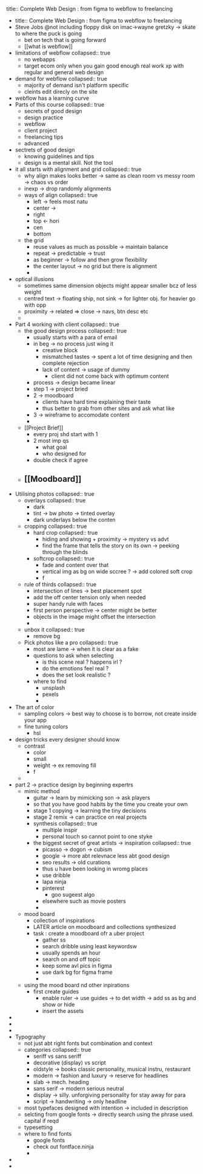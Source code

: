 title:: Complete Web Design : from figma to webflow to freelancing

- title:: Complete Web Design : from figma to webflow to freelancing
- Steve Jobs @not including floppy disk on imac->wayne gretzky -> skate to where the puck is going
	- bet on tech that is going forward
	- [[what is webflow]]
- limitations of webflow
  collapsed:: true
	- no webapps
	- target ecom only when you gain good enough real work xp with regular and general web design
- demand for webflow
  collapsed:: true
	- majority of demand isn't platform specific
	- cleints edit direcly on the site
- webflow has a learning curve
- Parts of this course
  collapsed:: true
	- secrets of good design
	- design practice
	- webflow
	- client project
	- freelancing tips
	- advanced
- sectrets of good design
	- knowing guidelines and tips
	- design is a mental skill. Not the tool
- it all starts with alignment and grid
  collapsed:: true
	- why align makes looks better -> same as clean room vs messy room -> chaos vs order
	- inexp -> drop randomly alignments
	- ways of align
	  collapsed:: true
		- left -> feels most natu
		- center ->
		- right
		- top <- hori
		- cen
		- bottom
	- the grid
		- reuse values as much as possible -> maintain balance
		- repeat -> predictable -> trust
		- as beginner -> follow and then grow flexibility
		- the center layout -> no grid but there is alignment
		-
- optical illusions
	- sometimes same dimension objects might appear smaller bcz of less weight
	- centred text -> floating ship, not sink -> for lighter obj. for heavier go with opp
	- proximity -> related => close -> navs, btn desc etc
	-
- Part 4 working with client
  collapsed:: true
	- the good design process
	  collapsed:: true
		- usually starts with a para of email
		- in beg -> no process just wing it
			- creative block
			- mismatched tastes -> spent a lot of time designing and then complete rejection
			- lack of content -> usage of dummy
				- client did not come back with optimum content
		- process -> design became linear
		- step 1 -> project bried
		- 2 -> moodboard
			- clients have hard time explaining their taste
			- thus better to grab from other sites and ask what like
		- 3 -> wireframe to accomodate content
		-
	- [[Project Brief]]
		- every proj shd start with 1
		- 2 most imp qs
			- what goal
			- who designed for
		- double check if agree
	- [[Moodboard]]
		-
- Utilising photos
  collapsed:: true
	- overlays
	  collapsed:: true
		- dark
		- tint -> bw photo -> tinted overlay
		- dark underlays below the conten
	- cropping
	  collapsed:: true
		- hard crop
		  collapsed:: true
			- hiding and showing + proximity -> mystery vs advt
			- find the frame that tells the story on its own -> peeking through the blinds
		- softcrop
		  collapsed:: true
			- fade and content over that
			- vertical img as bg on wide sccree ? -> add colored soft crop
			- f
	- rule of thirds
	  collapsed:: true
		- intersection of lines -> best placement spot
		- add the off center tension only when needed
		- super handy rule with faces
		- first person perspective -> center might be better
		- objects in the image might offset the intersection
		-
	- unbox it
	  collapsed:: true
		- remove bg
	- Pick photos like a pro
	  collapsed:: true
		- most are lame -> when it is clear as a fake
		- questions to ask when selecting
			- is this scene real ? happens irl ?
			- do the emotions feel real ?
			- does the set look realistic ?
		- where to  find
			- unsplash
			- pexels
			-
- The art of color
	- sampling colors -> best way to choose is to borrow, not create inside your app
	- fine tuning colors
		- hsl
- design tricks every designer should know
	- contrast
		- color
		- small
		- weight -> ex  removing fill
		- f
	-
- part 2  -> practice design by beginning expertrs
	- mimic method
		- guitar -> learn by mimicking son -> ask players
		- so that you have good habits by the time you create your own
		- stage 1 copying -> learning the tiny decisions
		- stage 2 remix -> can practice on real projects
		- synthesis
		  collapsed:: true
			- multiple inspir
			- personal touch so cannot point to one styke
		- the biggest secret of great artists -> inspiration
		  collapsed:: true
			- picasso -> dogon -> cubism
			- google -> more abt relevnace less abt good design
			- seo results -> old curations
			- thus u have been looking in wromg places
			- use dribble
			- lapa ninja
			- pinterest
				- goo sugeest algo
			- elsewhere such as movie posters
			-
	- mood board
		- collection of inspirations
		- LATER article on moodboard and collections synthesized
		- task : create a moodboard ofr a uber project
			- gather ss
			- search dribble using least keywordsw
			- usually spends an hour
			- search on and off topic
			- keep some avl pics in figma
			- use dark bg for figma frame
			-
	- using the mood board nd other inpirations
		- first create guides
			- enable ruler -> use guides -> to det width -> add ss as bg and show or hide
			- insert the assets
-
-
-
- Typography
	- not just abt right fonts but combination and context
	- categories
	  collapsed:: true
		- seriff vs sans seriff
		- decorative (display) vs script
		- oldstyle -> books classic personality, musical instru, restaurant
		- modern -> fashion and luxury -> reserve for headlines
		- slab -> mech. heading
		- sans serif -> modern serious neutral
		- display -> silly. unforgiving personality for stay away for para
		- script -> handwriting -> only headline
	- most typefaces designed with intention -> included in description
	- selcting from google fonts -> directly search using the phrase used. capital if reqd
	- typesetting
	- where to find fonts
		- google fonts
		- check out fontface.ninja
		-
-
-